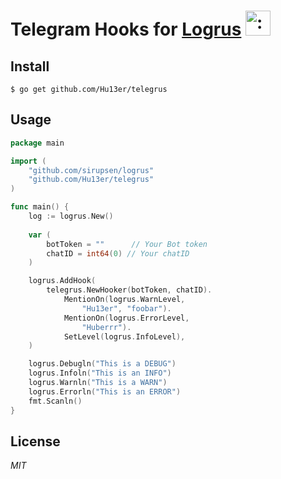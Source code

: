 # Telegram Hooks for [Logrus](https://github.com/sirupsen/logrus) <img src="http://i.imgur.com/hTeVwmJ.png" width="40" height="40" alt=":walrus:" class="emoji" title=":walrus:"/>

## Install

```shell
$ go get github.com/Hu13er/telegrus
```

## Usage

```go
package main

import (
    "github.com/sirupsen/logrus"
    "github.com/Hu13er/telegrus"
)

func main() {
    log := logrus.New()
    
    var (
        botToken = ""      // Your Bot token
        chatID = int64(0) // Your chatID
    )

    logrus.AddHook(
        telegrus.NewHooker(botToken, chatID).
            MentionOn(logrus.WarnLevel,
                "Hu13er", "foobar").
            MentionOn(logrus.ErrorLevel,
                "Huberrr").
            SetLevel(logrus.InfoLevel),
    )

    logrus.Debugln("This is a DEBUG")
    logrus.Infoln("This is an INFO")
    logrus.Warnln("This is a WARN")
    logrus.Errorln("This is an ERROR")
    fmt.Scanln()
}
```

## License
*MIT*
